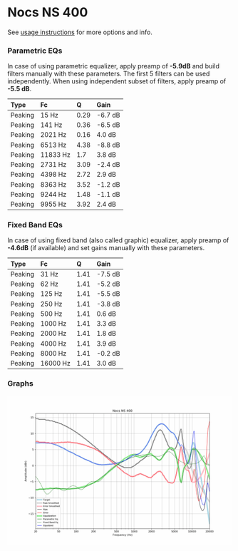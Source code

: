 # Nocs NS 400
See [usage instructions](https://github.com/jaakkopasanen/AutoEq#usage) for more options and info.

### Parametric EQs
In case of using parametric equalizer, apply preamp of **-5.9dB** and build filters manually
with these parameters. The first 5 filters can be used independently.
When using independent subset of filters, apply preamp of **-5.5 dB**.

| Type    | Fc       |    Q | Gain    |
|:--------|:---------|:-----|:--------|
| Peaking | 15 Hz    | 0.29 | -6.7 dB |
| Peaking | 141 Hz   | 0.36 | -6.5 dB |
| Peaking | 2021 Hz  | 0.16 | 4.0 dB  |
| Peaking | 6513 Hz  | 4.38 | -8.8 dB |
| Peaking | 11833 Hz | 1.7  | 3.8 dB  |
| Peaking | 2731 Hz  | 3.09 | -2.4 dB |
| Peaking | 4398 Hz  | 2.72 | 2.9 dB  |
| Peaking | 8363 Hz  | 3.52 | -1.2 dB |
| Peaking | 9244 Hz  | 1.48 | -1.1 dB |
| Peaking | 9955 Hz  | 3.92 | 2.4 dB  |

### Fixed Band EQs
In case of using fixed band (also called graphic) equalizer, apply preamp of **-4.6dB**
(if available) and set gains manually with these parameters.

| Type    | Fc       |    Q | Gain    |
|:--------|:---------|:-----|:--------|
| Peaking | 31 Hz    | 1.41 | -7.5 dB |
| Peaking | 62 Hz    | 1.41 | -5.2 dB |
| Peaking | 125 Hz   | 1.41 | -5.5 dB |
| Peaking | 250 Hz   | 1.41 | -3.8 dB |
| Peaking | 500 Hz   | 1.41 | 0.6 dB  |
| Peaking | 1000 Hz  | 1.41 | 3.3 dB  |
| Peaking | 2000 Hz  | 1.41 | 1.8 dB  |
| Peaking | 4000 Hz  | 1.41 | 3.9 dB  |
| Peaking | 8000 Hz  | 1.41 | -0.2 dB |
| Peaking | 16000 Hz | 1.41 | 3.0 dB  |

### Graphs
![](./Nocs%20NS%20400.png)
